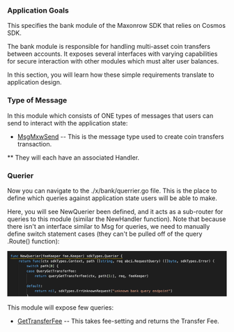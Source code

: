 ### Application Goals

This specifies the bank module of the Maxonrow SDK that relies on Cosmos SDK.

The bank module is responsible for handling multi-asset coin transfers between accounts. It exposes several interfaces with varying capabilities for secure interaction with other modules which must alter user balances.

In this section, you will learn how these simple requirements translate to application design.

### Type of Message

In this module which consists of ONE types of messages that users 
can send to interact with the application state: 

* [MsgMxwSend](msgtype/MxwSend.md "MsgMxwSend") -- This is the message type used to create coin transfers transaction. 

** They will each have an associated Handler.


### Querier

Now you can navigate to the ./x/bank/querrier.go file. 
This is the place to define which queries against application state users will be able to make. 
 
Here, you will see NewQuerier been defined, and it acts as a sub-router for queries to this module (similar the NewHandler function). Note that because there isn't an interface similar to Msg for queries, we need to manually define switch statement cases (they can't be pulled off of the query .Route() function):

![Image-1](pic/QuerierBank.png)


This module will expose few queries:

* [GetTransferFee](querier/GetTransferFee.md "GetTransferFee") -- This takes fee-setting and returns the Transfer Fee.


